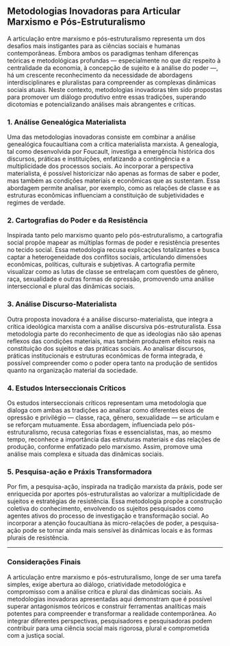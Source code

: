 
## Metodologias Inovadoras para Articular Marxismo e Pós-Estruturalismo

A articulação entre marxismo e pós-estruturalismo representa um dos desafios mais instigantes para as ciências sociais e humanas contemporâneas. Embora ambos os paradigmas tenham diferenças teóricas e metodológicas profundas — especialmente no que diz respeito à centralidade da economia, à concepção de sujeito e à análise do poder —, há um crescente reconhecimento da necessidade de abordagens interdisciplinares e pluralistas para compreender as complexas dinâmicas sociais atuais. Neste contexto, metodologias inovadoras têm sido propostas para promover um diálogo produtivo entre essas tradições, superando dicotomias e potencializando análises mais abrangentes e críticas.

### 1. Análise Genealógica Materialista

Uma das metodologias inovadoras consiste em combinar a análise genealógica foucaultiana com a crítica materialista marxista. A genealogia, tal como desenvolvida por Foucault, investiga a emergência histórica dos discursos, práticas e instituições, enfatizando a contingência e a multiplicidade dos processos sociais. Ao incorporar a perspectiva materialista, é possível historicizar não apenas as formas de saber e poder, mas também as condições materiais e econômicas que as sustentam. Essa abordagem permite analisar, por exemplo, como as relações de classe e as estruturas econômicas influenciam a constituição de subjetividades e regimes de verdade.

### 2. Cartografias do Poder e da Resistência

Inspirada tanto pelo marxismo quanto pelo pós-estruturalismo, a cartografia social propõe mapear as múltiplas formas de poder e resistência presentes no tecido social. Essa metodologia recusa explicações totalizantes e busca captar a heterogeneidade dos conflitos sociais, articulando dimensões econômicas, políticas, culturais e subjetivas. A cartografia permite visualizar como as lutas de classe se entrelaçam com questões de gênero, raça, sexualidade e outras formas de opressão, promovendo uma análise interseccional e plural das dinâmicas sociais.

### 3. Análise Discurso-Materialista

Outra proposta inovadora é a análise discurso-materialista, que integra a crítica ideológica marxista com a análise discursiva pós-estruturalista. Essa metodologia parte do reconhecimento de que as ideologias não são apenas reflexos das condições materiais, mas também produzem efeitos reais na constituição dos sujeitos e das práticas sociais. Ao analisar discursos, práticas institucionais e estruturas econômicas de forma integrada, é possível compreender como o poder opera tanto na produção de sentidos quanto na organização material da sociedade.

### 4. Estudos Interseccionais Críticos

Os estudos interseccionais críticos representam uma metodologia que dialoga com ambas as tradições ao analisar como diferentes eixos de opressão e privilégio — classe, raça, gênero, sexualidade — se articulam e se reforçam mutuamente. Essa abordagem, influenciada pelo pós-estruturalismo, recusa categorias fixas e essencialistas, mas, ao mesmo tempo, reconhece a importância das estruturas materiais e das relações de produção, conforme enfatizado pelo marxismo. Assim, promove uma análise mais complexa e situada das dinâmicas sociais.

### 5. Pesquisa-ação e Práxis Transformadora

Por fim, a pesquisa-ação, inspirada na tradição marxista da práxis, pode ser enriquecida por aportes pós-estruturalistas ao valorizar a multiplicidade de sujeitos e estratégias de resistência. Essa metodologia propõe a construção coletiva do conhecimento, envolvendo os sujeitos pesquisados como agentes ativos do processo de investigação e transformação social. Ao incorporar a atenção foucaultiana às micro-relações de poder, a pesquisa-ação pode se tornar ainda mais sensível às dinâmicas locais e às formas plurais de resistência.

---

### Considerações Finais

A articulação entre marxismo e pós-estruturalismo, longe de ser uma tarefa simples, exige abertura ao diálogo, criatividade metodológica e compromisso com a análise crítica e plural das dinâmicas sociais. As metodologias inovadoras apresentadas aqui demonstram que é possível superar antagonismos teóricos e construir ferramentas analíticas mais potentes para compreender e transformar a realidade contemporânea. Ao integrar diferentes perspectivas, pesquisadores e pesquisadoras podem contribuir para uma ciência social mais rigorosa, plural e comprometida com a justiça social.
```
